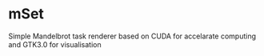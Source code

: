 # mSet
Simple Mandelbrot task renderer based on CUDA for accelarate computing and GTK3.0 for visualisation
